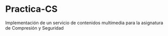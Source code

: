 # Practica-CS
Implementación de un servicio de contenidos multimedia para la asignatura de Compresión y Seguridad

